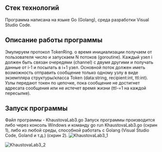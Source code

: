 ## Стек технологий
Программа написана на языке Go (Golang), среда разработки Visual Studio Code.
 
## Описание работы программы
Эмулируем протокол TokenRing. о время инициализации получаем от пользователя число и запускаем N потоков (goroutine). Каждый узел i должен быть связан очередями (channel) с двумя другими
и получать данные от i-1 и посылать в i+1 узел. Основной поток должен иметь возможность отправить сообщение только одному узлу в виде экземпляра структуры/класса
Token (data:string, recipient:int, ttl:int). Узлы передают токен по цепочке, пока сообщение не достигнет адресата сообщения или не истечет время жизни (ttl-=1 на каждой пересылке).

## Запуск программы
Файл программы  - KhaustovaLab3.go
Запуск программы производится либо через консоль Windows и команду go run KhaustovaLab3.go (скрин 1), либо из любой среды, способной работать с Golang (Visual Studio Code, Goland и т.д.) (скрин 2).
![KhaustovaLab3_1](https://github.com/Natasha-Khaustova/KhaustovaLab3_PrLanguages/assets/45619280/56b9235e-481c-4983-a514-9b0591016135)

![KhaustovaLab3_2](https://github.com/Natasha-Khaustova/KhaustovaLab3_PrLanguages/assets/45619280/ec267ff6-8315-45d8-94e4-0194258f448a)
